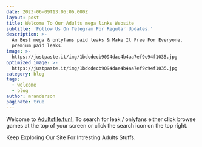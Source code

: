 ```yaml
---
date: 2023-06-09T13:06:06.000Z
layout: post
title: Welcome To Our Adults mega links Website
subtitle: 'Follow Us On Telegram For Regular Updates.'
description: >-
  An Best mega & onlyfans paid leaks & Make It Free For Everyone.
  premium paid leaks.
image: >-
  https://justpaste.it/img/1bdcdecb9094dae4b4aa7ef9c94f1035.jpg
optimized_image: >-
  https://justpaste.it/img/1bdcdecb9094dae4b4aa7ef9c94f1035.jpg
category: blog
tags:
  - welcome
  - blog
author: mranderson
paginate: true
---
```


Welcome to <a href="#">Adultsfile.fun!</a>, To search for leak / onlyfans either click browse games at the top of your screen or click the search icon on the top right.


Keep Exploring Our Site For Intresting Adults Stuffs.
